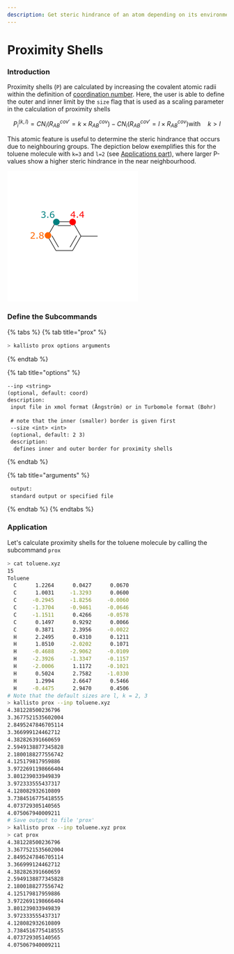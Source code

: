 ```yaml
---
description: Get steric hindrance of an atom depending on its environment.
---
```


# Proximity Shells

### Introduction

Proximity shells \(`P`\) are calculated by increasing the covalent atomic radii within the definition of [coordination number](cns.md#introduction). Here, the user is able to define the outer and inner limit by the `size` flag that is used as a scaling parameter in the calculation of proximity shells

$$
P_{i}^{(k,l)} = CN_{i}\left(R^{cov'}_{AB} = k\times R^{cov}_{AB}\right) - CN_{i}\left(R^{cov'}_{AB} = l\times R^{cov}_{AB}\right)  \text{with} \quad k>l
$$

This atomic feature is useful to determine the steric hindrance that occurs due to neighbouring groups. The depiction below exemplifies this for the toluene molecule with `k=3` and `l=2` \(see [Applications part](prox.md#application)\), where larger P-values show a higher steric hindrance in the near neighbourhood.

![](../.gitbook/assets/cnsp_toluene.png)

### Define the Subcommands

{% tabs %}
{% tab title="prox" %}
```bash
> kallisto prox options arguments
```
{% endtab %}

{% tab title="options" %}
```text
--inp <string> 
(optional, default: coord)
description: 
 input file in xmol format (Ångström) or in Turbomole format (Bohr)
 
 # note that the inner (smaller) border is given first
 --size <int> <int>
 (optional, default: 2 3)
 description:
  defines inner and outer border for proximity shells
```
{% endtab %}

{% tab title="arguments" %}
```bash
 output: 
 standard output or specified file
```
{% endtab %}
{% endtabs %}

### Application

Let's calculate proximity shells for the toluene molecule by calling the subcommand  `prox` 

```bash
> cat toluene.xyz
15
Toluene
  C      1.2264      0.0427      0.0670
  C      1.0031     -1.3293      0.0600
  C     -0.2945     -1.8256     -0.0060
  C     -1.3704     -0.9461     -0.0646
  C     -1.1511      0.4266     -0.0578
  C      0.1497      0.9292      0.0066
  C      0.3871      2.3956     -0.0022
  H      2.2495      0.4310      0.1211
  H      1.8510     -2.0202      0.1071
  H     -0.4688     -2.9062     -0.0109
  H     -2.3926     -1.3347     -0.1157
  H     -2.0006      1.1172     -0.1021
  H      0.5024      2.7582     -1.0330
  H      1.2994      2.6647      0.5466
  H     -0.4475      2.9470      0.4506
# Note that the default sizes are l, k = 2, 3
> kallisto prox --inp toluene.xyz
4.381228500236796
3.3677521535602004
2.8495247846705114
3.366999124462712
4.382826391660659
2.5949138877345828
2.1800188277556742
4.125179817959886
3.9722691198666404
3.801239033949839
3.972333555437317
4.128082932610809
3.7384516775418555
4.073729305140565
4.075067940009211
# Save output to file 'prox'
> kallisto prox --inp toluene.xyz prox
> cat prox
4.381228500236796
3.3677521535602004
2.8495247846705114
3.366999124462712
4.382826391660659
2.5949138877345828
2.1800188277556742
4.125179817959886
3.9722691198666404
3.801239033949839
3.972333555437317
4.128082932610809
3.7384516775418555
4.073729305140565
4.075067940009211
```

